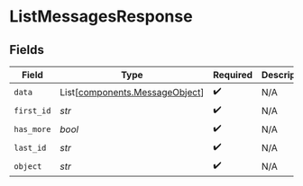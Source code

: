 # ListMessagesResponse


## Fields

| Field                                                                  | Type                                                                   | Required                                                               | Description                                                            | Example                                                                |
| ---------------------------------------------------------------------- | ---------------------------------------------------------------------- | ---------------------------------------------------------------------- | ---------------------------------------------------------------------- | ---------------------------------------------------------------------- |
| `data`                                                                 | List[[components.MessageObject](../../models/shared/messageobject.md)] | :heavy_check_mark:                                                     | N/A                                                                    |                                                                        |
| `first_id`                                                             | *str*                                                                  | :heavy_check_mark:                                                     | N/A                                                                    | msg_hLBK7PXBv5Lr2NQT7KLY0ag1                                           |
| `has_more`                                                             | *bool*                                                                 | :heavy_check_mark:                                                     | N/A                                                                    | false                                                                  |
| `last_id`                                                              | *str*                                                                  | :heavy_check_mark:                                                     | N/A                                                                    | msg_QLoItBbqwyAJEzlTy4y9kOMM                                           |
| `object`                                                               | *str*                                                                  | :heavy_check_mark:                                                     | N/A                                                                    | list                                                                   |
